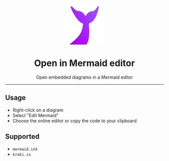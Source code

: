 <div align="center">
  <img src="icon.svg" width="128" />
</div>

<h1 align="center">
  Open in Mermaid editor
</h1>

<p align="center">
  Open embedded diagrams in a Mermaid editor
</p>

---

## Usage

- Right-click on a diagram
- Select "Edit Mermaid"
- Choose the online editor or copy the code to your clipboard

## Supported

- `mermaid.ink`
- `kroki.io`

<!-- vim: set conceallevel=2 et ts=2 sw=2: -->
